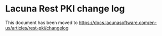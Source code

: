 Lacuna Rest PKI change log
==========================

This document has been moved to https://docs.lacunasoftware.com/en-us/articles/rest-pki/changelog